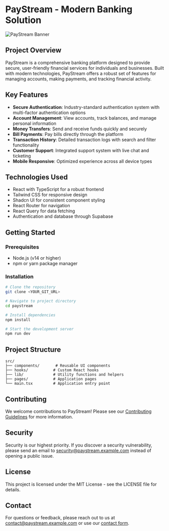 
# PayStream - Modern Banking Solution

![PayStream Banner](https://img.freepik.com/free-vector/gradient-banking-app-interface_23-2149437452.jpg)

## Project Overview

PayStream is a comprehensive banking platform designed to provide secure, user-friendly financial services for individuals and businesses. Built with modern technologies, PayStream offers a robust set of features for managing accounts, making payments, and tracking financial activity.

## Key Features

- **Secure Authentication**: Industry-standard authentication system with multi-factor authentication options
- **Account Management**: View accounts, track balances, and manage personal information
- **Money Transfers**: Send and receive funds quickly and securely
- **Bill Payments**: Pay bills directly through the platform
- **Transaction History**: Detailed transaction logs with search and filter functionality
- **Customer Support**: Integrated support system with live chat and ticketing
- **Mobile Responsive**: Optimized experience across all device types

## Technologies Used

- React with TypeScript for a robust frontend
- Tailwind CSS for responsive design
- Shadcn UI for consistent component styling
- React Router for navigation
- React Query for data fetching
- Authentication and database through Supabase

## Getting Started

### Prerequisites
- Node.js (v14 or higher)
- npm or yarn package manager

### Installation

```sh
# Clone the repository
git clone <YOUR_GIT_URL>

# Navigate to project directory
cd paystream

# Install dependencies
npm install

# Start the development server
npm run dev
```

## Project Structure

```
src/
├── components/       # Reusable UI components
├── hooks/           # Custom React hooks
├── lib/             # Utility functions and helpers
├── pages/           # Application pages
└── main.tsx         # Application entry point
```

## Contributing

We welcome contributions to PayStream! Please see our [Contributing Guidelines](CONTRIBUTING.md) for more information.

## Security

Security is our highest priority. If you discover a security vulnerability, please send an email to security@paystream.example.com instead of opening a public issue.

## License

This project is licensed under the MIT License - see the LICENSE file for details.

## Contact

For questions or feedback, please reach out to us at contact@paystream.example.com or use our [contact form](https://paystream.example.com/contact).
